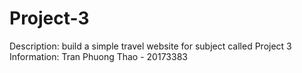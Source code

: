 # Project-3
Description: build a simple travel website for subject called Project 3
Information: Tran Phuong Thao - 20173383
